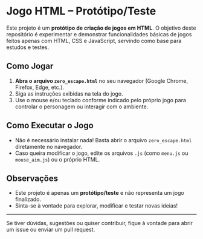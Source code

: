 # Jogo HTML – Protótipo/Teste

Este projeto é um **protótipo de criação de jogos em HTML**. O objetivo deste repositório é experimentar e demonstrar funcionalidades básicas de jogos feitos apenas com HTML, CSS e JavaScript, servindo como base para estudos e testes.

## Como Jogar

1. **Abra o arquivo `zero_escape.html`** no seu navegador (Google Chrome, Firefox, Edge, etc.).
2. Siga as instruções exibidas na tela do jogo.
3. Use o mouse e/ou teclado conforme indicado pelo próprio jogo para controlar o personagem ou interagir com o ambiente.

## Como Executar o Jogo

- Não é necessário instalar nada! Basta abrir o arquivo `zero_escape.html` diretamente no navegador.
- Caso queira modificar o jogo, edite os arquivos `.js` (como `menu.js` ou `mouse_aim.js`) ou o próprio HTML.

## Observações

- Este projeto é apenas um **protótipo/teste** e não representa um jogo finalizado.
- Sinta-se à vontade para explorar, modificar e testar novas ideias!

---

Se tiver dúvidas, sugestões ou quiser contribuir, fique à vontade para abrir um issue ou enviar um pull request.
